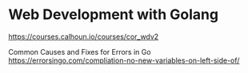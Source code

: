 # Web Development with Golang

https://courses.calhoun.io/courses/cor_wdv2

Common Causes and Fixes for Errors in Go
https://errorsingo.com/compliation-no-new-variables-on-left-side-of/
